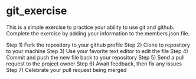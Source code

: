 git_exercise
============
This is a simple exercise to practice your ability to use git and github. Complete the exercise by adding your information to the members.json file.

Step 1) Fork the repository to your github profile
Step 2) Clone to repository to your machine
Step 3) Use your favorite text editor to edit the file
Step 4) Commit and push the new file back to your repository
Step 5) Send a pull request to the project owner
Step 6) Await feedback, then fix any issues 
Step 7) Celebrate your pull request being merged
